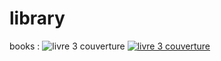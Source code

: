 # library
books :
![livre 3 couverture](https://res.cloudinary.com/dqt8qhx31/image/upload/v1742235997/livre_3-min_wqgmu9.jpg)
[![livre 3 couverture](https://res.cloudinary.com/dqt8qhx31/image/upload/v1742235997/livre_3-min_wqgmu9.jpg)](https://archeodiscret.github.io/site-internet/livre_3.html)

